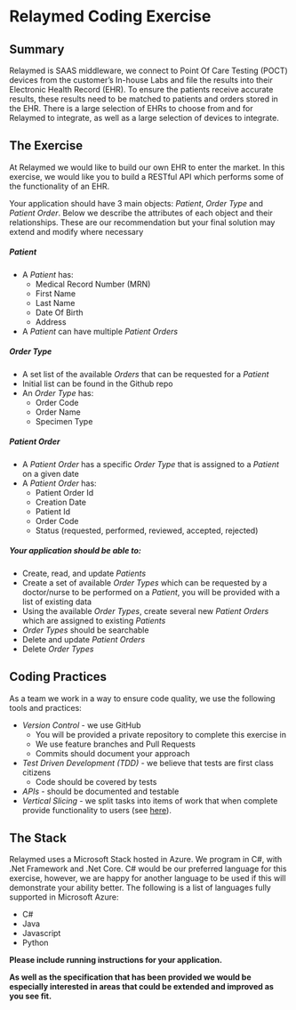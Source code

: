 # Relaymed Coding Exercise
## Summary  
Relaymed is SAAS middleware, we connect to Point Of Care Testing (POCT) devices from the customer’s In-house Labs and file the results into their Electronic Health Record (EHR). To ensure the patients receive accurate results, these results need to be matched to patients and orders stored in the EHR. There is a large selection of EHRs to choose from and for Relaymed to integrate, as well as a large selection of devices to integrate.  

## The Exercise
At Relaymed we would like to build our own EHR to enter the market. In this exercise, we would like you to build a RESTful API which performs some of the functionality of an EHR.  

Your application should have 3 main objects: *Patient*, *Order Type* and *Patient Order*.
Below we describe the attributes of each object and their relationships. These are our recommendation but your final solution may extend and modify where necessary  

##### Patient
* A *Patient* has:  
  * Medical Record Number (MRN)  
  * First Name  
  * Last Name  
  * Date Of Birth  
  * Address  
* A *Patient* can have multiple *Patient Orders*  

##### Order Type
* A set list of the available *Orders* that can be requested for a *Patient*  
* Initial list can be found in the Github repo  
* An *Order Type* has:  
  * Order Code  
  * Order Name  
  * Specimen Type  

##### Patient Order
* A *Patient Order* has a specific *Order Type* that is assigned to a *Patient* on a given date
* A *Patient Order* has:
  * Patient Order Id
  * Creation Date
  * Patient Id
  * Order Code
  * Status (requested, performed, reviewed, accepted, rejected)

##### Your application should be able to:
* Create, read, and update *Patients*
* Create a set of available *Order Types* which can be requested by a doctor/nurse to be performed on a *Patient*, you will be provided with a list of existing data
* Using the available *Order Types*, create several new *Patient Orders* which are assigned to existing *Patients*
* *Order Types* should be searchable
* Delete and update *Patient Orders*
* Delete *Order Types*

## Coding Practices
As a team we work in a way to ensure code quality, we use the following tools and practices:  
* *Version Control* - we use GitHub  
  * You will be provided a private repository to complete this exercise in
  * We use feature branches and Pull Requests
  * Commits should document your approach
* *Test Driven Development (TDD)* - we believe that tests are first class citizens
  * Code should be covered by tests
* *APIs* - should be documented and testable
* *Vertical Slicing* -  we split tasks into items of work that when complete provide functionality to users (see [here](https://blog.crisp.se/2016/01/25/henrikkniberg/making-sense-of-mvp)).

## The Stack
Relaymed uses a Microsoft Stack hosted in Azure. We program in C#, with .Net Framework and .Net Core. C# would be our preferred language for this exercise, however, we are happy for another language to be used if this will demonstrate your ability better. The following is a list of languages fully supported in Microsoft Azure:
* C#
* Java
* Javascript
* Python

**Please include running instructions for your application.**

**As well as the specification that has been provided we would be especially interested in areas that could be extended and improved as you see fit.**

